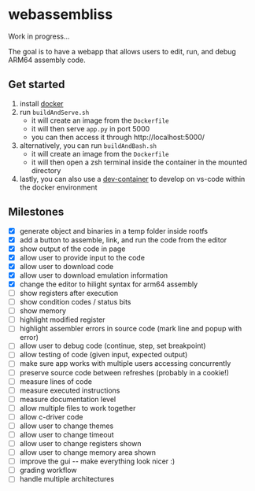 # webassembliss

Work in progress...

The goal is to have a webapp that allows users to edit, run, and debug ARM64 assembly code.

## Get started
1. install [docker](https://www.docker.com/get-started/)
2. run `buildAndServe.sh`
	- it will create an image from the `Dockerfile`
	- it will then serve `app.py` in port 5000
	- you can then access it through http://localhost:5000/
3. alternatively, you can run `buildAndBash.sh`
	- it will create an image from the `Dockerfile`
	- it will then open a zsh terminal inside the container in the mounted directory
4. lastly, you can also use a [dev-container](https://marketplace.visualstudio.com/items?itemName=ms-vscode-remote.remote-containers) to develop on vs-code within the docker environment

## Milestones
- [x] generate object and binaries in a temp folder inside rootfs
- [x] add a button to assemble, link, and run the code from the editor
- [x] show output of the code in page
- [x] allow user to provide input to the code
- [x] allow user to download code
- [x] allow user to download emulation information
- [x] change the editor to hilight syntax for arm64 assembly
- [ ] show registers after execution
- [ ] show condition codes / status bits
- [ ] show memory
- [ ] highlight modified register
- [ ] highlight assembler errors in source code (mark line and popup with error)
- [ ] allow user to debug code (continue, step, set breakpoint)
- [ ] allow testing of code (given input, expected output)
- [ ] make sure app works with multiple users accessing concurrently
- [ ] preserve source code between refreshes (probably in a cookie!)
- [ ] measure lines of code
- [ ] measure executed instructions
- [ ] measure documentation level
- [ ] allow multiple files to work together
- [ ] allow c-driver code
- [ ] allow user to change themes
- [ ] allow user to change timeout
- [ ] allow user to change registers shown
- [ ] allow user to change memory area shown
- [ ] improve the gui -- make everything look nicer :)
- [ ] grading workflow
- [ ] handle multiple architectures
